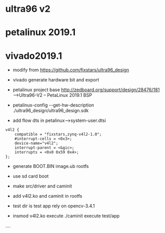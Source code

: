# ultra96 v2
# petalinux 2019.1
# vivado2019.1

* modify from https://github.com/fixstars/ultra96_design


* vivado generate hardware bit and export

* petalinux project base 
http://zedboard.org/support/design/28476/181  
-->Ultra96-V2 – PetaLinux 2019.1 BSP

* petalinux-config --get-hw-description ./ultra96_design/ultra96_design.sdk


* add flow dts in petalinux-->system-user.dtsi
```
v4l2 {
    compatible = "fixstars,zynq-v4l2-1.0";
    #interrupt-cells = <0x3>;
    device-name="v4l2";
    interrupt-parent = <&gic>;
    interrupts = <0x0 0x59 0x4>;
};
```

* generate BOOT.BIN image.ub rootfs

* use sd card boot

* make src/driver and caminit

* add v4l2.ko and caminit in rootfs

* test dir is test app rely on opencv-3.4.1

* insmod v4l2.ko execute ./caminit execute test/app

....
